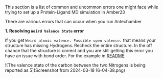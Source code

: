 This section is a list of common and uncommon errors one might face while trying to set up a Protein-Ligand MD simulation in Amber23

There are various errors that can occur when you run Antechamber

**1. Resolving `Weird Valence State` error**

If you get `Weird atomic valence. Possible open valence.` that means your structure has missing Hydrogens. Recheck the entire structure.
In the off chance that the structure is correct and you are still getting this error you have an issue with bond order.
For the example in [README](README.MD) 

![The valence state of the carbon between the two Nitrogens is being reported as 5](Screenshot from 2024-03-18 16-04-38.png)
